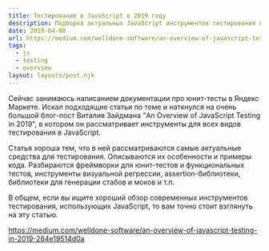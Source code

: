 ```yaml
---
title: Тестирование в JavaScript в 2019 году
description: Подборка актуальных JavaScript инструментов тестирования в 2019 году
date: 2019-04-08
url: https://medium.com/welldone-software/an-overview-of-javascript-testing-in-2019-264e19514d0a 
tags:
  - js
  - testing
  - overview
layout: layouts/post.njk
---
```

Сейчас занимаюсь написанием документации про юнит-тесты в Яндекс Маркете. Искал подходящие статьи по теме и наткнулся на очень большой блог-пост Виталия Зайдмана "An Overview of JavaScript Testing in 2019", в котором он рассматривает инструменты для всех видов тестирования в JavaScript.

Статья хороша тем, что в ней рассматриваются самые актуальные средства для тестирования. Описываются их особенности и примеры кода. Разбираются фреймворки для юнит-тестов и функциональных тестов, инструменты визуальной регрессии, assertion-библиотеки, библиотеки для генерации стабов и моков и т.п.

В общем, если вы ищите хороший обзор современных инструментов тестирования, использующих JavaScript, то вам точно стоит взглянуть на эту статью.

https://medium.com/welldone-software/an-overview-of-javascript-testing-in-2019-264e19514d0a 
